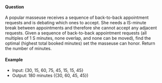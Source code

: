 #### Question

A popular masseuse receives a sequence of back-to-back appointment requests and is debating which ones to accept. She needs a lS-minute break between appointments and therefore she cannot accept any adjacent requests. Given a sequence of back-to-back appointment requests (all multiples of 1 S minutes, none overlap, and none can be moved), find the optimal (highest total booked minutes) set the masseuse can honor. Return the number of minutes.

#### Example

- Input: {30, 15, 60, 75, 45, 15, 15, 45}
- Output: 180 minutes ({30, 60, 45, 45})
